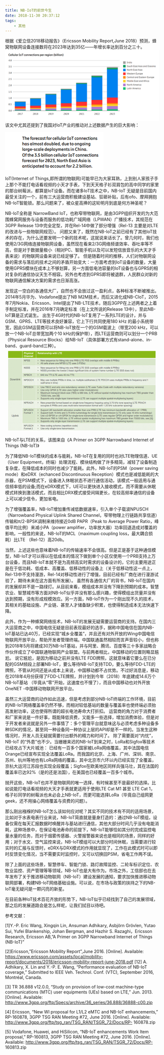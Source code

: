 ```yaml
---
title: NB-IoT的前世今生
date: 2018-11-30 20:37:12
tags: 
	- 其他
---
```

   
根据《爱立信2018移动报告》（Ericsson Mobility Report,June 2018）预测，蜂窝物联网设备连接数将在2023年达到35亿——年增长率达到百分之三十。
![](https://raw.githubusercontent.com/KL3Answer/sdgzzgsd/master/pics/Screenshot%20from%202018-11-28%2016-24-18.png)
该文中尤其还提到了我国对IoT产业的推动对上述数据产生的巨大影响：

![](https://raw.githubusercontent.com/KL3Answer/sdgzzgsd/master/pics/Screenshot%20from%202018-11-30%2020-53-12.png)





IoT(Internet of Things,即所谓的物联网)可能早已为大家耳熟，上到别人家孩子手上那个不能打电话看视频的小天才手表，下到天天格子衫双肩包的高中同学的家里的那台树莓派，都算是IoT设备。而在诸多IoT技术之中，NB-IoT 无疑是目前国内最受关注的一个，前有三大运营商积极建设基站、狂砸补贴，后有ofo、摩拜拥抱NB-IoT智能锁。那么问题来了，被众星高捧的这轮明月到底是何方神圣呢？

NB-IoT全称是 NarrowBand IoT，也称窄带物联网，是由3GPP组织开发的为大范围蜂窝网服务与设备而服务的低功耗广域网络（LPWAN）广播技术，其规范在3GPP Release 13中完全定型，并在Rel-14中做了部分增强（Rel-13 主要是对LTE的改进与一些物联网规范）。
问题又来了，既然在NB-IoT之前已经有了其他IoT技术的存在，为什么还要发明一个新的技术呢，这就说来话长了。曾几何时，我们也使用2/3G网络连接物联网设备，虽然现在看来2/3G网络频谱效率、吞吐率等不高，但是对于数据量极小（相对PC、智能手机以及可以发短信放音乐的大天才手表来说）的物联网设备来说已经足够了。
但是随着时间的推移，人们对物联网设备的需求与落后的技术之间的矛盾开始变大：一方面考虑到IoT设备的数量，大量使用GPRS模块在成本上不够划算，另一方面低电池容量的IoT设备也与GPRS的相对复杂的通信协议天生不相容。另外也考虑到GPRS即将被退群，人民群众对新的物联网通信解决方案的需求也日渐高涨。

发现这一空白的各通信大厂，自然也不会放过这一盈利点，各种标准不断被推出。2014年5月华为、Vodafone提出了NB M2M技术，而后又进化成NB-CIoT，2015年7月Nokia、Ericsson、Intel提出了NB-LTE技术，随后3GPP在上述两者之上着手制定标准，并在2016年7月确定标准（在上文所说的Release 13中），至此NB-IoT算是正式诞生。	出生于4G时代的NB-IoT复用了一系列LTE的设计，并与GSM、GPRS、LTE等技术良好兼容，它上下行共同使用180 kHz 的最小系统带宽，因此GSM运营商可以将NB-IoT放在一个的GSM载波上（带宽200 kHz，可以放一个NB-IoT总带宽加两个10 kHz的保护带），而LTE运营商则可以划分一个PRB（Physical Resource Blocks）给NB-IoT（具体部署方式有stand-alone、in-band、guard-band三种）。
    ![](https://raw.githubusercontent.com/KL3Answer/sdgzzgsd/master/pics/1.bmp)
	         NB-IoT与LTE的关系，该图来自《A Primer on 3GPP Narrowband Internet of Things (NB-IoT)》

为了降低NB-IoT模块的成本与能耗，NB-IoT在复用的同时也对LTE物理信道、UE （User Equipment，终端）处理流程、模块结构做了许多精简，减轻了设备制造复杂度，在降低成本的同时也减少了能耗。此外，NB-IoT的PSM（power saving mode）和eDRX（echanced Discontinuous Reception）模式也是减低能耗的大杀器，在PSM模式下，设备进入休眠状态不进行通信活动，该模式一般适用与通信频率低的设备;而在eDRX模式下，UE可以更快进入接收模式，而不需要从休眠模式转换到激活模式，而且相比DRX模式接受间隔更长，在较高频率通信的设备上可以减少信令，更加省电。

为了增强覆盖率，NB-IoT增加重传减低数据速率，引入单个子载波NPUSCH（Narrowband Physical Uplink Shared Channel，窄带物理上行链路共享信道）传输和π/2-BPSK调制来维持接近0dB PAPR（Peak to Average Power Ratio，峰值平均比例）来减小PA（power amplifier，功率放大器）功率回退造成对覆盖的影响，一般性的来说，NB-IoT的MCL（maximum coupling loss，最大耦合损耗）比LTE （Rel-12）高20db。

当然，上述这些也意味着NB-IoT的传输速率不会很高。但是正是基于这种通信模型，NB-IoT才可以得以在低成本的情况下做到单个小区仅使用一个PRB支持上万台设备，而且NB-IoT本就不是为高频高实时需求的设备设计的，它的主要用途正是在于低功耗、低成本、高覆盖、低移动性的设备上（关于低移动性这一点上，Rel-13中不支持漫游，Rel-14对移动性进行了增强，目前已经有厂商在进行漫游试验了，期待未来在这方面有所发展）。
虽然有各通信大厂的背书，NB-IoT在国内的发展却并不是一路绿灯。从目前来看，模组成本并没有下降到预期的成本。智慧农业、智慧城市等方面对NB-IoT似乎并没有那么感兴趣，使得模组出货量并没有达到预期，没有形成规模效应。另一方面，NB-IoT作为一个刚出现不久的技术，其相关的基础设施、产业链、甚至人才储备缺少积累，也使得制造成本无法快速下降。

此外，作为一种蜂窝网络技术，NB-IoT的发展无疑需要运营商的支持。在国内三大运营商之中，中国电信无疑是目前表现最好的选手，据称中国电信在国内NB-IoT基站已达40万，已经实现“城乡全覆盖”，并且还有对外开放的Wing中国电信物联网开放平台，帮助开发者管理终端。中国联通虽然相较而言声音较小，但也称到2018年5月将建成30万NB-IoT基站，并与阿里、腾讯、百度等三十多家战略合作伙伴成立了中国联通物联网产业联盟。与前两者相比，中国移动的位置则略显尴尬。 说它尴尬，是因为移动之前并没有LTE FDD牌照，这就意味着它要么在已分配的GSM频段上部署NB-IoT，要么等待NB-IoT支持TDD，要么等待FDD-LTE的牌照，不管从时间还是从成本上来说，中国移动都不占优势。不过好消息是，移动在2018年4月份获得了FDD-LTE牌照，并计划到今年（2018）年底建成14.6万个NB-IoT基站 （毕竟从“零”开始，这速度也不慢了），而且中国移动也对外开放OneNET -中国移动物联网开放平台。
	
虽然三大运营商的动作如此迅速，但是考虑到部分NB-IoT终端的工作环境，目前的NB-IoT网络覆盖率仍然不够，而相对较低基站的数量与覆盖率也使终端必须抬高发射功率，这也使得所谓的超长电池寿命大打折扣。
运营商的角力对于消费者和厂家来说是一件好事，既能降低资费，又能多一些选择，增加消费体验，但是对于开发者来说就是另外一件事情了：多个管理平台就意味这与必须考虑多种设备多种SDK的情况，甚至同一种设备同一种协议上层的API却是不一样的。当发生这种情况时，开发人员无疑就需要付出额外的精力和时间了。
除了需要面对“内忧”，NB-IoT 的“外患”也不少。当姗姗来迟的NB-IoT到来之时，LoRa和Sigfox等技术已经攻占下大片城池： 已经有一百多个国家被LoRa网络覆盖，其中法国电信Orange已经宣布实现全法覆盖LoRa。而我国的北京、上海、广州、深圳、南京、苏州、杭州等地也有LoRa网络的覆盖，其中北京市六环以内已经实现了全覆盖，京杭大运河江苏段也实现全段覆盖；Sigfox在欧美地区同样兵强马壮，其在法国的覆盖率已达92%（是的还是法国），在美国也已经覆盖一百多个城市。

抛开这些，NB-IoT也并不是物联网的唯一选择，有时候甚至不是最好的选择。比如说能打电话看视频的大天才手表就更适用于使用LTE Cat M1 甚至 LTE Cat 1，格子衫同学的树莓派也未必会上NB-IoT，而更可能选择LoRa（毕竟自己组网更geek，还不用操心网络覆盖与资费的问题）。

那么刚出襁褓的NB-IoT怎么该如何应对呢？其实不同的技术有不同的适用场景，比如对于水表电表行业来说，NB-IoT简直就是量身打造的：通过NB-IoT模组，设备仅需在每天汇报数据时唤醒并与基站进行通信，其他大部分时间几乎没有电能消耗，这种场景中，在保证电池寿命的前提下，NB-IoT能够恰如其分的完成监控电量水量的任务，而对于烟雾传感器、火警报警器来说也是相同的场景，同样的好用；对于水文、空气监控来说，NB-IoT模组可以大部分时间休眠，当需要进行较实时的汇报与反馈时，eDRX与DRX模式的作用就显现了，工作在此模式时可以即时反馈变化情况，当不需要实时监控时，又可以切换回PSM，省电工作两不误。

除了上面的这些场景，智慧停车、智能门锁、路灯故障监控、二轮车标识定位、农牧业监控、资产管理等等领域，NB-IoT也是大有作为。市场之外，工信部也在去年发布了关于推进移动物联网（NB-IoT）建设发展的通知，要求加快推进移动物联网部署，构建NB-IoT网络基础设施。可以说，在市场与政策的扶持之下的NB-IoT毫无疑问是一颗闪亮的新星。

在目前各种IoT技术百花齐放的形势下，NB-IoT似乎已经找到了自己的发展领域，那之后的发展道路会是怎么样呢，让我们拭目以待吧。






参考文献：

[1]Y.-P. Eric Wang, Xingqin Lin, Ansuman Adhikary, Asbjörn Grövlen, Yutao Sui, Yufei Blankenship, Johan Bergman, and Hazhir S. Razaghi，Ericsson Research, Ericsson AB,”A Primer on 3GPP Narrowband Internet of Things (NB-IoT)”

[2]Ericsson,”Ericsson Mobility Report”,June 2016.
[Online]. Available:
https://www.ericsson.com/assets/local/mobility-report/documents/2018/ericsson-mobility-report-june-2018.pdf
[12] A. Adhikary, X. Lin and Y.-P. E. Wang, “Performance evaluation of
NB-IoT coverage,” Submitted to IEEE Veh. Technol. Conf. (VTC),
September 2016, Montréal, Canada.

[3] TR 36.888 v12.0.0, “Study on provision of low-cost machine-type
communications (MTC) user equipments (UEs) based on LTE,” Jun.
2013. [Online]. Available:
http://www.3gpp.org/ftp/Specs/archive/36_series/36.888/36888-c00.zip

[4] Ericsson, “New WI proposal for L1/L2 eMTC and NB-IoT
enhancements,” RP-160878, 3GPP TSG RAN Meeting #72, June 2016.
[Online]. Available:
http://www.3gpp.org/ftp/tsg_ran/TSG_RAN/TSGR_72/Docs/RP-
160878.zip

[5] Vodafone, Huawei, and HiSilicon, “NB-IoT enhancements Work Item
proposal,” RP-160813, 3GPP TSG RAN Meeting #72, June 2016.
[Online]. Available:
http://www.3gpp.org/ftp/tsg_ran/TSG_RAN/TSGR_72/Docs/RP-
160813.zip